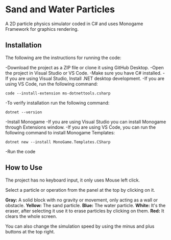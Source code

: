 # Sand and Water Particles

A 2D particle physics simulator coded in C# and uses Monogame Framework for graphics rendering.

## Installation

The following are the instructions for running the code:

-Download the project as a ZIP file or clone it using GitHub Desktop.
-Open the project in Visual Studio or VS Code.
-Make sure you have C# installed.
  -If you are using Visual Studio, Install .NET desktop development.
  -If you are using VS Code, run the following command:
  ```
  code --install-extension ms-dotnettools.csharp
  ```
  -To verify installation run the following command:
  ```
  dotnet --version
  ```
-Install Monogame
  -If you are using Visual Studio you can install Monogame through Extensions window.
  -If you are using VS Code, you can run the following command to install Monogame Templates:
  ```
  dotnet new --install MonoGame.Templates.CSharp
  ```
-Run the code

## How to Use

The project has no keyboard input, it only uses Mouse left click.

Select a particle or operation from the panel at the top by clicking on it.

**Gray:** A solid block with no gravity or movement, only acting as a wall or obstacle. 
**Yellow:** The sand particle.
**Blue:** The water particle.
**White:** It's the eraser, after selecting it use it to erase particles by clicking on them.
**Red:** It clears the whole screen.

You can also change the simulation speed by using the minus and plus buttons at the top right.
